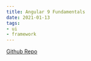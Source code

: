 ```yaml
---
title: Angular 9 Fundamentals
date: 2021-01-13
tags:
- ui
- framework
---
```


[Github Repo](https://github.com/kaltepeter/angular9-fundamentals-workshop)


